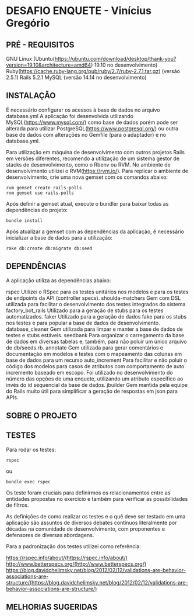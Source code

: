 # DESAFIO ENQUETE - Vinícius Gregório

## PRÉ - REQUISITOS

GNU Linux (Ubuntu(https://ubuntu.com/download/desktop/thank-you?version=19.10&architecture=amd64) 19.10 no desenvolvimento)
Ruby(https://cache.ruby-lang.org/pub/ruby/2.7/ruby-2.7.1.tar.gz) (versão 2.5.1)
Rails 5.2.1
MySQL (versão 14.14 no desenvolvimento)

## INSTALAÇÃO

É necessário configurar os acessos à base de dados no arquivo database.yml
A aplicação foi desenvolvida utilizando MySQL(https://www.mysql.com/) como base de dados porém pode ser alterada para utilizar PostgreSQL(https://www.postgresql.org/) ou outra base de dados com alterações no Gemfile (para o adaptador) e no database.yml.

Para utilização em máquina de desenvolvimento com outros projetos Rails em versões diferentes, recomendo a utilização de um sistema gestor de stacks de desenvolvimento, como o Rbenv ou RVM. No ambiente de desenvolvimento utilizei o RVM(https://rvm.io/). Para replicar o ambiente de desenvolvimento, crie uma nova gemset com os comandos abaixo:

```
rvm gemset create rails-polls
rvm gemset use rails-polls
```

Após definir a gemset atual, execute o bundler para baixar todas as dependências do projeto:

```
bundle install
```

Após atualizar a gemset com as dependências da aplicação, é necessário inicializar a base de dados para a utilização:

```
rake db:create db:migrate db:seed
```

## DEPENDÊNCIAS

A aplicação utiliza as dependências abaixo:

rspec
  Utilizei o RSpec para os testes unitários nos modelos e para os testes de endpoints da API (controller specs).
shoulda-matchers
  Gem com DSL utilizada para facilitar o desenvolvimento dos testes integrados do sistema
factory_bot_rails
  Utilizado para a geração de stubs para os testes automatizados.
faker
  Utilizado para a geração de dados fake para os stubs nos testes e para popular a base de dados de desenvolvimento.
database_cleaner
  Gem utilizada para limpar e manter a base de dados de testes e stubs estáveis.
seedbank
  Para organizar o carregamento da base de dados em diversas tabelas e, também, para não poluir um único arquivo de db/seeds.rb.
annotate
  Gem utilizada para gerar comentários e documentação em modelos e testes com o mapeamento das colunas em base de dados para um recurso
auto_increment
  Para facilitar e não poluir o código dos modelos para casos de atributos com comportamento de auto incremento baseado em escopo. Foi utilizado no desenvolvimento do número das opções de uma enquete, utilizando um atributo específico ao invés do id sequencial da base de dados.
jbuilder
  Gem mantida pela equipe do Rails muito útil para simplificar a geração de respostas em json para APIs.

## SOBRE O PROJETO

## TESTES

Para rodar os testes:

```
rspec
```

ou

```
bundle exec rspec
```

Os teste foram cruciais para definirmos os relacionamentos entre as entidades propostas no exercício e também para verificar as possibilidades de filtros.

As definições de como realizar os testes e o quê deve ser testado em uma aplicação são assuntos de diversos debates contínuos literalmente por décadas na comunidade de desenvolvimento, com proponentes e defensores de diversas abordagens.

Para a padronização dos testes utilizei como referência:

https://rspec.info/about/(https://rspec.info/about/)
http://www.betterspecs.org/(http://www.betterspecs.org/)
https://blog.davidchelimsky.net/blog/2012/02/12/validations-are-behavior-associations-are-structure/(https://blog.davidchelimsky.net/blog/2012/02/12/validations-are-behavior-associations-are-structure/)

## MELHORIAS SUGERIDAS

